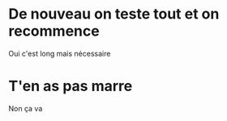 # De nouveau on teste tout et on recommence

Oui c'est long mais nécessaire


# T'en as pas marre

Non ça va
